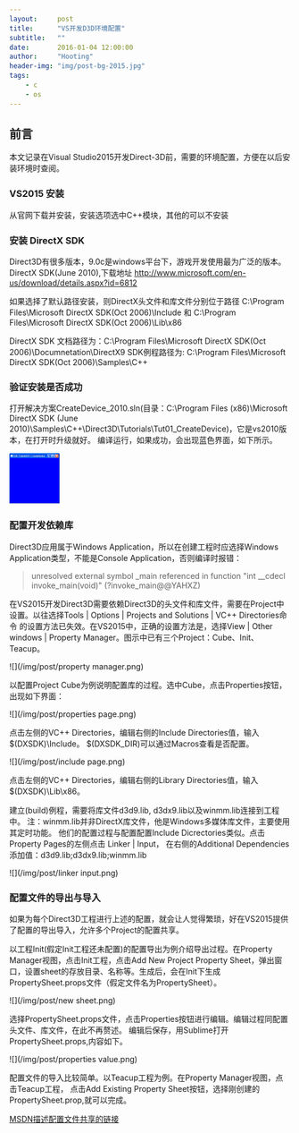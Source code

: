 ```yaml
---
layout:     post
title:      "VS开发D3D环境配置"
subtitle:   ""
date:       2016-01-04 12:00:00
author:     "Hooting"
header-img: "img/post-bg-2015.jpg"
tags:
    - c
    - os
---
```


## 前言
本文记录在Visual Studio2015开发Direct-3D前，需要的环境配置，方便在以后安装环境时查阅。

### VS2015 安装
从官网下载并安装，安装选项选中C++模块，其他的可以不安装

### 安装 DirectX SDK
Direct3D有很多版本，9.0c是windows平台下，游戏开发使用最为广泛的版本。
DirectX SDK(June 2010),下载地址 http://www.microsoft.com/en-us/download/details.aspx?id=6812

如果选择了默认路径安装，则DirectX头文件和库文件分别位于路径 C:\Program Files\Microsoft DirectX SDK(Oct 2006)\Include 和 C:\Program Files\Microsoft DirectX SDK(Oct 2006)\Lib\x86

DirectX SDK 文档路径为：C:\Program Files\Microsoft DirectX SDK(Oct 2006)\Documnetation\DirectX9
SDK例程路径为: C:\Program Files\Microsoft DirectX SDK(Oct 2006)\Samples\C++

### 验证安装是否成功
打开解决方案CreateDevice_2010.sln(目录：C:\Program Files (x86)\Microsoft DirectX SDK (June 2010)\Samples\C++\Direct3D\Tutorials\Tut01_CreateDevice)，它是vs2010版本，在打开时升级就好。
编译运行，如果成功，会出现蓝色界面，如下所示。

![](/img/post/Tut01_CreateDevice.jpg)

### 配置开发依赖库

Direct3D应用属于Windows Application，所以在创建工程时应选择Windows Application类型，不能是Console Application，否则编译时报错：

> unresolved external symbol _main referenced in function "int __cdecl invoke_main(void)" (?invoke_main@@YAHXZ)

在VS2015开发Direct3D需要依赖Direct3D的头文件和库文件，需要在Project中设置。以往选择Tools | Options | Projects and Solutions | VC++ Directories命令 的设置方法已失效。在VS2015中，正确的设置方法是，选择View | Other windows | Property Manager。图示中已有三个Project：Cube、Init、Teacup。

![](/img/post/property manager.png)

以配置Project Cube为例说明配置库的过程。选中Cube，点击Properties按钮，出现如下界面：

![](/img/post/properties page.png)

点击左侧的VC++ Directories，编辑右侧的Include Directories值，输入$(DXSDK)\Include。
$(DXSDK_DIR)可以通过Macros查看是否配置。

![](/img/post/include page.png)

点击左侧的VC++ Directories，编辑右侧的Library Directories值，输入$(DXSDK)\Lib\x86。

建立(build)例程，需要将库文件d3d9.lib, d3dx9.lib以及winmm.lib连接到工程中。
注：winmm.lib并非DirectX库文件，他是Windows多媒体库文件，主要使用其定时功能。
他们的配置过程与配置配置Include Dicrectories类似。点击Property Pages的左侧点击 Linker | Input，
在右侧的Additional Dependencies添加值：d3d9.lib;d3dx9.lib;winmm.lib

![](/img/post/linker input.png)

### 配置文件的导出与导入
如果为每个Direct3D工程进行上述的配置，就会让人觉得繁琐，好在VS2015提供了配置的导出导入，允许多个Project的配置共享。

以工程Init(假定Init工程还未配置)的配置导出为例介绍导出过程。在Property Manager视图，点击Init工程，点击Add New Project Property Sheet，弹出窗口，设置sheet的存放目录、名称等。生成后，会在Init下生成PropertySheet.props文件（假定文件名为PropertySheet）。

![](/img/post/new sheet.png)

选择PropertySheet.props文件，点击Properties按钮进行编辑。编辑过程同配置头文件、库文件，在此不再赘述。
编辑后保存，用Sublime打开PropertySheet.props,内容如下。

![](/img/post/properties value.png)

配置文件的导入比较简单。以Teacup工程为例。在Property Manager视图，点击Teacup工程，
点击Add Existing Property Sheet按钮，选择刚创建的PropertySheet.prop,就可以完成。

[MSDN描述配置文件共享的链接](https://msdn.microsoft.com/en-us/library/669zx6zc.aspx#bkmkPropertySheets)

